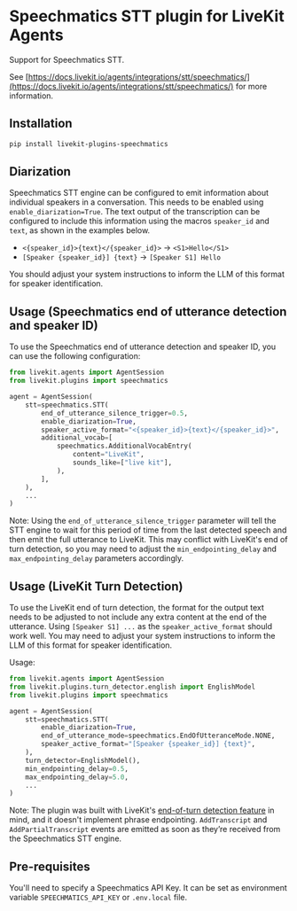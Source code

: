 # Speechmatics STT plugin for LiveKit Agents

Support for Speechmatics STT.

See [https://docs.livekit.io/agents/integrations/stt/speechmatics/](https://docs.livekit.io/agents/integrations/stt/speechmatics/) for more information.

## Installation

```bash
pip install livekit-plugins-speechmatics
```

## Diarization

Speechmatics STT engine can be configured to emit information about individual speakers in a conversation. This needs to be enabled using `enable_diarization=True`. The text output of the transcription can be configured to include this information using the macros `speaker_id` and `text`, as shown in the examples below.

- `<{speaker_id}>{text}</{speaker_id}>` -> `<S1>Hello</S1>`
- `[Speaker {speaker_id}] {text}` -> `[Speaker S1] Hello`

You should adjust your system instructions to inform the LLM of this format for speaker identification.

## Usage (Speechmatics end of utterance detection and speaker ID)

To use the Speechmatics end of utterance detection and speaker ID, you can use the following configuration:

```python
from livekit.agents import AgentSession
from livekit.plugins import speechmatics

agent = AgentSession(
    stt=speechmatics.STT(
        end_of_utterance_silence_trigger=0.5,
        enable_diarization=True,
        speaker_active_format="<{speaker_id}>{text}</{speaker_id}>",
        additional_vocab=[
            speechmatics.AdditionalVocabEntry(
                content="LiveKit",
                sounds_like=["live kit"],
            ),
        ],
    ),
    ...
)
```

Note: Using the `end_of_utterance_silence_trigger` parameter will tell the STT engine to wait for this period of time from the last detected speech and then emit the full utterance to LiveKit. This may conflict with LiveKit's end of turn detection, so you may need to adjust the `min_endpointing_delay` and `max_endpointing_delay` parameters accordingly.

## Usage (LiveKit Turn Detection)

To use the LiveKit end of turn detection, the format for the output text needs to be adjusted to not include any extra content at the end of the utterance. Using `[Speaker S1] ...` as the `speaker_active_format` should work well. You may need to adjust your system instructions to inform the LLM of this format for speaker identification.

Usage:

```python
from livekit.agents import AgentSession
from livekit.plugins.turn_detector.english import EnglishModel
from livekit.plugins import speechmatics

agent = AgentSession(
    stt=speechmatics.STT(
        enable_diarization=True,
        end_of_utterance_mode=speechmatics.EndOfUtteranceMode.NONE,
        speaker_active_format="[Speaker {speaker_id}] {text}",
    ),
    turn_detector=EnglishModel(),
    min_endpointing_delay=0.5,
    max_endpointing_delay=5.0,
    ...
)
```

Note: The plugin was built with LiveKit's [end-of-turn detection feature](https://docs.livekit.io/agents/v1/build/turn-detection/) in mind, and it doesn't implement phrase endpointing. `AddTranscript` and `AddPartialTranscript` events are emitted as soon as they’re received from the Speechmatics STT engine.

## Pre-requisites

You'll need to specify a Speechmatics API Key. It can be set as environment variable `SPEECHMATICS_API_KEY` or `.env.local` file.
